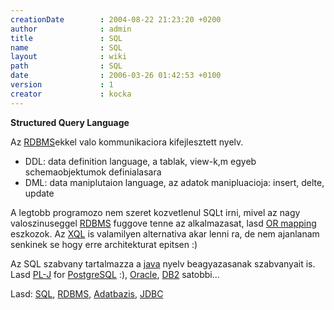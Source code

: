 ```yaml
---
creationDate        : 2004-08-22 21:23:20 +0200 
author              : admin 
title               : SQL 
name                : SQL 
layout              : wiki 
path                : SQL 
date                : 2006-03-26 01:42:53 +0100 
version             : 1 
creator             : kocka 
---
```

__Structured Query Language__

Az [RDBMS](RDBMS.html)ekkel valo kommunikaciora kifejlesztett nyelv.

*   DDL: data definition language, a tablak, view-k,m egyeb schemaobjektumok definialasara
*   DML: data maniplutaion language, az adatok manipluacioja: insert, delte, update

A legtobb programozo nem szeret kozvetlenul SQLt irni, mivel az nagy valoszinuseggel [RDBMS](RDBMS.html) fuggove tenne az alkalmazasat, lasd [OR mapping](OR%20Mapping.html) eszkozok. Az [XQL](xql.html) is valamilyen alternativa akar lenni ra, de nem ajanlanam senkinek se hogy erre architekturat epitsen :)

Az SQL szabvany tartalmazza a [java](java.html) nyelv beagyazasanak szabvanyait is. Lasd [PL-J](PL-J.html) for [PostgreSQL](PostgreSQL.html) :), [Oracle](Oracle.html), [DB2](DB2.html) satobbi...

Lasd: [SQL](SQL.html), [RDBMS](RDBMS.html), [Adatbazis](Adatbazis.html), [JDBC](JDBC.html)
